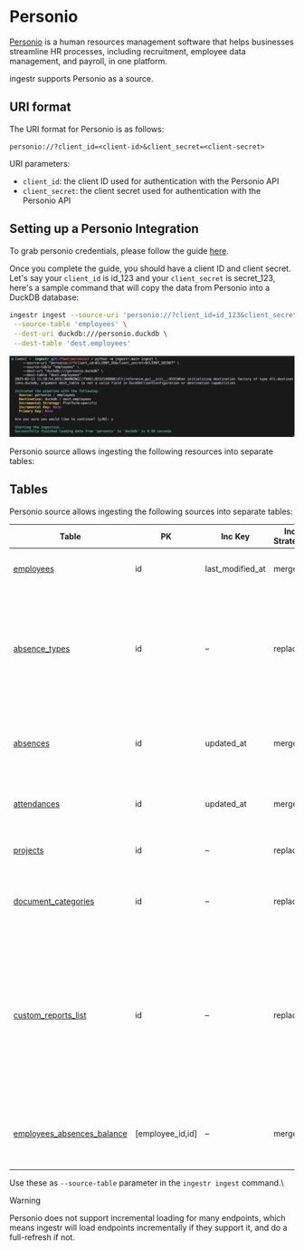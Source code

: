 # Personio
[Personio](https://personio.de/) is a human resources management software that helps businesses
streamline HR processes, including recruitment, employee data management, and payroll, in one
platform.

ingestr supports Personio as a source.

## URI format

The URI format for Personio is as follows:

```plaintext
personio://?client_id=<client-id>&client_secret=<client-secret>
```

URI parameters:

- `client_id`: the client ID used for authentication with the Personio API
- `client_secret`: the client secret used for authentication with the Personio API

## Setting up a Personio Integration

To grab personio credentials, please follow the guide [here](https://dlthub.com/docs/dlt-ecosystem/verified-sources/personio#grab-credentials).

Once you complete the guide, you should have a client ID and client secret. Let's say your `client_id` is id_123 and your `client_secret` is secret_123, here's a sample command that will copy the data from Personio into a DuckDB database:

```bash
ingestr ingest --source-uri 'personio://?client_id=id_123&client_secret=secret_123' \
 --source-table 'employees' \
 --dest-uri duckdb:///personio.duckdb \
 --dest-table 'dest.employees'
```

<img alt="personio_img" src="../media/personio.png"/>


Personio source allows ingesting the following resources into separate tables:

## Tables

Personio source allows ingesting the following sources into separate tables:

| Table           | PK | Inc Key | Inc Strategy | Details                                                                                                                                        |
| --------------- | ---| ----| - | ---------------------------------------------------------------------------------------------------------------------------------------------- |
| [employees](https://developer.personio.de/v1.0/reference/get_company-employees) | id | last_modified_at | merge | Retrieves company employees details.   |
| [absence_types](https://developer.personio.de/v1.0/reference/get_company-time-off-types) | id | – | replace | Retrieves list of various types of employee absences Retrieves absence periods for absences tracked in days.         |
| [absences](https://developer.personio.de/v1.0/reference/get_company-time-offs) | id | updated_at | merge |  Fetches absence periods for absences with time unit set to days. |
| [attendances](https://developer.personio.de/v1.0/reference/get_company-attendances) | id | updated_at | merge              | Retrieves attendance records for each employee|
| [projects](https://developer.personio.de/v1.0/reference/get_company-attendances-projects) | id | – | replace               | Retrieves a list of all company projects|
| [document_categories](https://developer.personio.de/v1.0/reference/get_company-document-categories) | id | –  | replace | Retrieves all document categories of the company      |
| [custom_reports_list](https://developer.personio.de/v1.0/reference/listreports) | id | – | replace | Retrieves metadata about existing custom reports in your Personio account, such as report name, report type, report date / timeframe.      |
| [employees_absences_balance](https://developer.personio.de/v1.0/reference/get_company-employees-employee-id-absences-balance) | [employee_id,id] | –  | merge | Retrieves the absence balance for a specific employee    |

Use these as `--source-table` parameter in the `ingestr ingest` command.\


> [!WARNING]
> Personio does not support incremental loading for many endpoints, which means ingestr will load endpoints incrementally if they support it, and do a full-refresh if not.